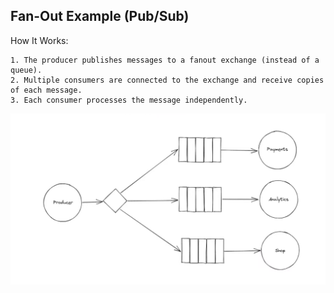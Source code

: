 ## Fan-Out Example (Pub/Sub)

How It Works:

	1. The producer publishes messages to a fanout exchange (instead of a queue).
	2. Multiple consumers are connected to the exchange and receive copies of each message.
	3. Each consumer processes the message independently.

![Fan-Out Diagram](image.png)